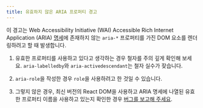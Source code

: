 ```yaml
---
title: 유효하지 않은 ARIA 프로퍼티 경고
---
```


이 경고는 Web Accessibility Initiative (WAI) Accessible Rich Internet Application (ARIA) [명세](https://www.w3.org/TR/wai-aria-1.1/#states_and_properties)에 존재하지 않는 `aria-*` 프로퍼티를 가진 DOM 요소를 렌더링하려고 할 때 발생합니다.

1. 유효한 프로퍼티를 사용하고 있다고 생각하는 경우 철자를 주의 깊게 확인해 보세요. `aria-labelledby`와 `aria-activedescendant`는 철자 실수가 잦습니다.

2. `aria-role`을 작성한 경우 `role`을 사용하려고 한 것일 수 있습니다.

3. 그렇지 않은 경우, 최신 버전의 React DOM을 사용하고 ARIA 명세에 나열된 유효한 프로퍼티 이름을 사용하고 있는지 확인한 경우 [버그를 보고해 주세요](https://github.com/facebook/react/issues/new/choose).
